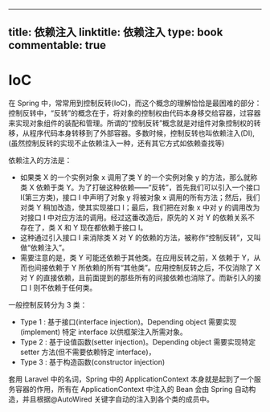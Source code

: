 
---
title: 依赖注入
linktitle: 依赖注入
type: book
commentable: true
---

# IoC

在 Spring 中，常常用到控制反转(IoC)，而这个概念的理解恰恰是最困难的部分：控制反转中，“反转”的概念在于，将对象的控制权由代码本身移交给容器，过容器来实现对象组件的装配和管理。所谓的“控制反转”概念就是对组件对象控制权的转移，从程序代码本身转移到了外部容器。多数时候，控制反转也叫依赖注入(DI),(虽然控制反转的实现不止依赖注入一种，还有其它方式如依赖查找等)

依赖注入的方法是：

- 如果类 X 的一个实例对象 x 调用了类 Y 的一个实例对象 y 的方法，那么就称类 X 依赖于类 Y。为了打破这种依赖——“反转”，首先我们可以引入一个接口 I(第三方类)，接口 I 中声明了对象 y 将被对象 x 调用的所有方法；然后，我们对类 Y 稍加改造，使其实现接口 I；最后，我们把在对象 x 中对 y 的调用改为对接口 I 中对应方法的调用。经过这番改造后，原先的 X 对 Y 的依赖关系不存在了，类 X 和 Y 现在都依赖于接口 I。
- 这种通过引入接口 I 来消除类 X 对 Y 的依赖的方法，被称作“控制反转”，又叫做“依赖注入”。
- 需要注意的是，类 Y 可能还依赖于其他类。在应用反转之前，X 依赖于 Y，从而也间接依赖于 Y 所依赖的所有“其他类”。应用控制反转之后，不仅消除了 X 对 Y 的直接依赖，且前面提到的那些所有的间接依赖也消除了。而新引入的接口 I 则不依赖于任何类。

一般控制反转分为 3 类：

- Type 1 : 基于接口(interface injection)。Depending object 需要实现(implement) 特定 interface 以供框架注入所需对象。
- Type 2 : 基于设值函数(setter injection)。Depending object 需要实现特定 setter 方法(但不需要依赖特定 interface)，
- Type 3 : 基于构造函数(constructor injection)

套用 Laravel 中的名词，Spring 中的 ApplicationContext 本身就是起到了一个服务容器的作用，所有在 ApplicationContext 中注入的 Bean 会由 Spring 自动构造，并且根据@AutoWired 关键字自动的注入到各个类的成员中。

    
